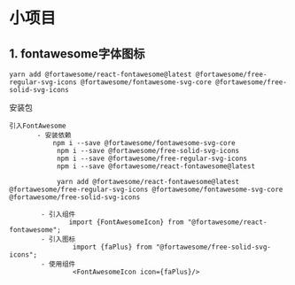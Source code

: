# 小项目

## 1. fontawesome字体图标

`yarn add @fortawesome/react-fontawesome@latest @fortawesome/free-regular-svg-icons @fortawesome/fontawesome-svg-core @fortawesome/free-solid-svg-icons`

安装包

[官网]: https://fontawesome.com/docs/web/use-with/react/add-icons

```
引入FontAwesome
       - 安装依赖
           npm i --save @fortawesome/fontawesome-svg-core
            npm i --save @fortawesome/free-solid-svg-icons
            npm i --save @fortawesome/free-regular-svg-icons
            npm i --save @fortawesome/react-fontawesome@latest

            yarn add @fortawesome/react-fontawesome@latest @fortawesome/free-regular-svg-icons @fortawesome/fontawesome-svg-core @fortawesome/free-solid-svg-icons

        - 引入组件
               import {FontAwesomeIcon} from "@fortawesome/react-fontawesome";
        - 引入图标
                import {faPlus} from "@fortawesome/free-solid-svg-icons";
        - 使用组件
                <FontAwesomeIcon icon={faPlus}/>
```

